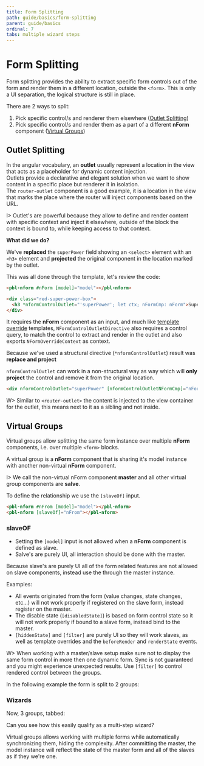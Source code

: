 ```yaml
---
title: Form Splitting
path: guide/basics/form-splitting
parent: guide/basics
ordinal: 7
tabs: multiple wizard steps
---
```

# Form Splitting

Form splitting provides the ability to extract specific form controls out of the form and render them in a different location, outside the `<form>`.
This is only a UI separation, the logical structure is still in place.

There are 2 ways to split:

1. Pick specific control/s and renderer them elsewhere ([Outlet Splitting](../form-splitting#outlet-splitting))
2. Pick specific control/s and render them as a part of a different **nForm** component ([Virtual Groups](../form-splitting#virtual-groups))

## Outlet Splitting

In the angular vocabulary, an **outlet** usually represent a location in the view that acts as a placeholder for dynamic content injection.  
Outlets provide a declarative and elegant solution when we want to show content in a specific place but renderer it in isolation.  
The `router-outlet` component is a good example, it is a location in the view that marks the place where the router will inject components based on the URL.  

I> Outlet's are powerful because they allow to define and render content with specific context and inject it elsewhere, outside of the block the context is bound to, while keeping access to that context.

<div pbl-example-view="pbl-form-splitting-example"></div>

**What did we do?**

We've **replaced** the `superPower` field showing an `<select>` element with an `<h3>` element and **projected** the original
component in the location marked by the outlet.

This was all done through the template, let's review the code:

```html
<pbl-nform #nForm [model]="model"></pbl-nform>

<div class="red-super-power-box">
  <h3 *nformControlOutlet="'superPower'; let ctx; nFormCmp: nForm">Super Power Was Here, Now It's In The Red Box</h3>
</div>
```

It requires the **nForm** component as an input, and much like [template override](../template-overrides#control-query) templates, `NFormControlOutletDirective` also requires a control query, to match the control to extract and render in the outlet and also exports `NFormOverrideContext` as context.

Because we've used a structural directive (`*nformControlOutlet`) result was **replace and project**

`nformControlOutlet` can work in a non-structural way as way which will **only project** the control and remove it from the original location.

```html
<div nformControlOutlet="superPower" [nformControlOutletNFormCmp]="nForm"></div>
```

W> Similar to `<router-outlet>` the content is injected to the view container for the outlet, this means next to it as a sibling and not inside.

## Virtual Groups

Virtual groups allow splitting the same form instance over multiple **nForm** components, i.e. over multiple `<form>` blocks.

A virtual group is a **nForm** component that is sharing it's model instance with another non-virtual **nForm** component.

I> We call the non-virtual nForm component **master** and all other virtual group components are **salve**.

To define the relationship we use the `[slaveOf]` input.

```html
<pbl-nform #nFrom [model]="model"></pbl-nform>
<pbl-nform [slaveOf]="nFrom"></pbl-nform>
```

### slaveOF

- Setting the `[model]` input is not allowed when a **nForm** component is defined as slave.
- Salve's are purely UI, all interaction should be done with the master.

Because slave's are purely UI all of the form related features are not allowed on slave components, instead
use the through the master instance.

Examples:

- All events originated from the form (value changes, state changes, etc...) will not work properly if registered on the slave form, instead register on the master.
- The disable state (`[disabledState]`) is based on form control state so it will not work properly if bound to a slave form, instead bind to the master. 
- `[hiddenState]` and `[filter]` are purely UI so they will work slaves, as well as template overrides and the `beforeRender` and `renderState` events.

W> When working with a master/slave setup make sure not to display the same form control in more then one dynamic form. Sync is not guaranteed and you might experience unexpected results. Use `[filter]` to control rendered control between the groups.

In the following example the form is split to 2 groups:

<div pbl-example-view="pbl-virtual-groups-example"></div>

### Wizards

Now, 3 groups, tabbed:

<div pbl-example-view="pbl-virtual-groups-wizard-example"></div>

Can you see how this easily qualify as a multi-step wizard?

Virtual groups allows working with multiple forms while automatically synchronizing them, hiding the complexity.
After committing the master, the model instance will reflect the state of the master form and all of the slaves as if they we're one.
